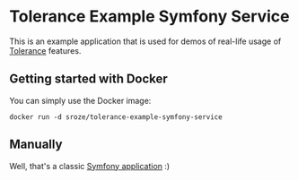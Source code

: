 # Tolerance Example Symfony Service

This is an example application that is used for demos of real-life usage of [Tolerance](http://tolerance.io) features.

## Getting started with Docker

You can simply use the Docker image:
```
docker run -d sroze/tolerance-example-symfony-service
```

## Manually

Well, that's a classic [Symfony application](http://symfony.com/doc/current/quick_tour/the_big_picture.html) :)
